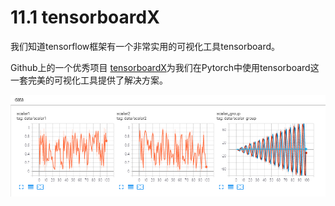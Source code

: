 # 11.1 tensorboardX

我们知道tensorflow框架有一个非常实用的可视化工具tensorboard。

Github上的一个优秀项目 [tensorboardX](https://github.com/lanpa/tensorboardX)为我们在Pytorch中使用tensorboard这一套完美的可视化工具提供了解决方案。

![scalar.png](./scalar.png)

